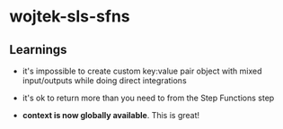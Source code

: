# wojtek-sls-sfns

## Learnings

- it's impossible to create custom key:value pair object with mixed input/outputs while doing direct integrations

* it's ok to return more than you need to from the Step Functions step

- **context is now globally available**. This is great!
